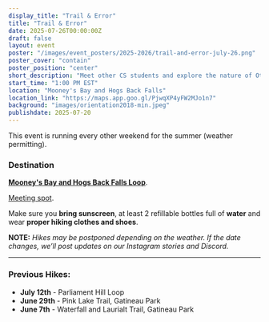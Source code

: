 ```yaml
---
display_title: "Trail & Error"
title: "Trail & Error"
date: 2025-07-26T00:00:00Z
draft: false
layout: event
poster: "/images/event_posters/2025-2026/trail-and-error-july-26.png"
poster_cover: "contain"
poster_position: "center"
short_description: "Meet other CS students and explore the nature of Ottawa-Gatineau!"
start_time: "1:00 PM EST"
location: "Mooney's Bay and Hogs Back Falls"
location_link: "https://maps.app.goo.gl/PjwqXP4yFW2MJo1n7"
background: "images/orientation2018-min.jpeg"
publishdate: 2025-07-20
---
```

This event is running every other weekend for the summer (weather permitting).
### Destination
[**Mooney's Bay and Hogs Back Falls Loop**](https://www.alltrails.com/trail/canada/ontario/mooney-s-bay-walk?u=m&sh=pyqp4t).

[Meeting spot](https://maps.app.goo.gl/vYWi4gBBcQFda1bGA).

Make sure you **bring sunscreen**, at least 2 refillable bottles full of **water** and wear **proper hiking clothes and shoes**.

**NOTE:** *Hikes may be postponed depending on the weather. If the date changes, we’ll post updates on our Instagram stories and Discord.*

---

### Previous Hikes:
- **July 12th** - Parliament Hill Loop
- **June 29th** - Pink Lake Trail, Gatineau Park
- **June 7th** - Waterfall and Laurialt Trail, Gatineau Park